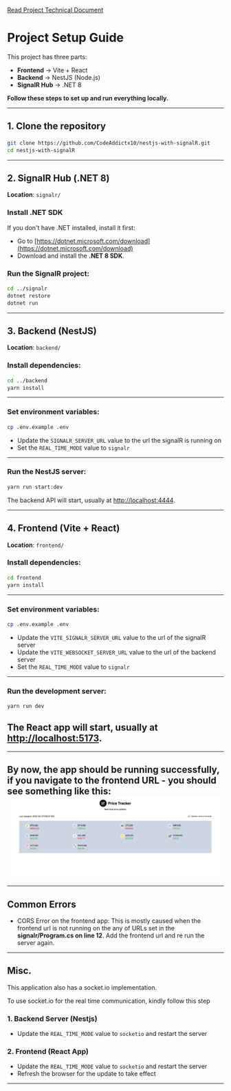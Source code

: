 [Read Project Technical Document](https://docs.google.com/document/d/1A7X7TVEKNUqQRa-jc-Is4bqRTHjnsjyg8ZBmHfiHjpk/edit?usp=sharing)

# Project Setup Guide

This project has three parts:
- **Frontend** → Vite + React
- **Backend** → NestJS (Node.js)
- **SignalR Hub** → .NET 8

**Follow these steps to set up and run everything locally.**

---

## 1. Clone the repository

```bash
git clone https://github.com/CodeAddictx10/nestjs-with-signalR.git
cd nestjs-with-signalR
```

---
## 2. SignalR Hub (.NET 8)

**Location**: `signalr/`

### Install .NET SDK

If you don't have .NET installed, install it first:

- Go to [https://dotnet.microsoft.com/download](https://dotnet.microsoft.com/download)
- Download and install the **.NET 8 SDK**.

### Run the SignalR project:

```bash
cd ../signalr
dotnet restore
dotnet run
```
---

## 3. Backend (NestJS)

**Location**: `backend/`

### Install dependencies:

```bash
cd ../backend
yarn install
```
--- 
### Set environment variables:

```bash
cp .env.example .env
```

- Update the `SIGNALR_SERVER_URL` value to the url the signalR is running on
- Set the `REAL_TIME_MODE` value to `signalr`
---

### Run the NestJS server:

```bash
yarn run start:dev
```

The backend API will start, usually at [http://localhost:4444](http://localhost:4444).

---

## 4. Frontend (Vite + React)

**Location**: `frontend/`

### Install dependencies:

```bash
cd frontend
yarn install
```
---
### Set environment variables:

```bash
cp .env.example .env
```

- Update the `VITE_SIGNALR_SERVER_URL` value to the url of the signalR  server
- Update the `VITE_WEBSOCKET_SERVER_URL` value to the url of the backend server
- Set the `REAL_TIME_MODE` value to `signalr`
---

### Run the development server:

```bash
yarn run dev
```

The React app will start, usually at [http://localhost:5173](http://localhost:5173).
---
---
By now, the app should be running successfully, if you navigate to the frontend URL - you should see something like this:
[![Project Preview](./assets/app.png)](./assets/app.png)
---
---
## Common Errors
- CORS Error on the frontend app: This is mostly caused when the frontend url is not running on the any of URLs set in the **signalr/Program.cs on line 12**. Add the frontend url and re run the server again.
---
## Misc.

This application also has a socket.io implementation.

To use socket.io for the real time communication, kindly follow this step

### 1. Backend Server (Nestjs)
- Update the `REAL_TIME_MODE` value to `socketio` and restart the server

 ### 2. Frontend (React App)
- Update the `REAL_TIME_MODE` value to `socketio` and restart the server
- Refresh the browser for the update to take effect
---

  

